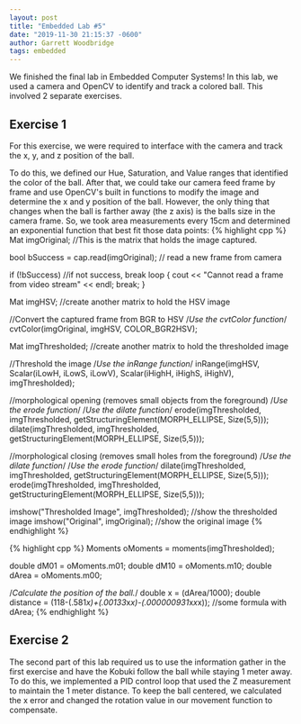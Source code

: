 ```yaml
---
layout: post
title: "Embedded Lab #5"
date: "2019-11-30 21:15:37 -0600"
author: Garrett Woodbridge
tags: embedded
---
```

We finished the final lab in Embedded Computer Systems! In this lab, we used a camera and OpenCV to identify and track a colored ball. This involved 2 separate exercises.

## Exercise 1
For this exercise, we were required to interface with the camera and track the x, y, and z position of the ball.

To do this, we defined our Hue, Saturation, and Value ranges that identified the color of the ball. After that, we could take our camera feed frame by frame and use OpenCV's built in functions to modify the image and determine the x and y position of the ball. However, the only thing that changes when the ball is farther away (the z axis) is the balls size in the camera frame. So, we took area measurements every 15cm and determined an exponential function that best fit those data points:
{% highlight cpp %}
Mat imgOriginal;   //This is the matrix that holds the image captured.


bool bSuccess = cap.read(imgOriginal); // read a new frame from camera

if (!bSuccess) //if not success, break loop
{
	cout << "Cannot read a frame from video stream" << endl;
	break;
}

Mat imgHSV;   //create another matrix to hold the HSV image

//Convert the captured frame from BGR to HSV
/*Use the cvtColor function*/
cvtColor(imgOriginal, imgHSV, COLOR_BGR2HSV);

Mat imgThresholded;  //create another matrix to hold the thresholded image

//Threshold the image
/*Use the inRange function*/
inRange(imgHSV, Scalar(iLowH, iLowS, iLowV), Scalar(iHighH, iHighS, iHighV), imgThresholded);

//morphological opening (removes small objects from the foreground)
/*Use the erode function*/
/*Use the dilate function*/
erode(imgThresholded, imgThresholded, getStructuringElement(MORPH_ELLIPSE, Size(5,5)));
dilate(imgThresholded, imgThresholded, getStructuringElement(MORPH_ELLIPSE, Size(5,5)));

//morphological closing (removes small holes from the foreground)
/*Use the dilate function*/
/*Use the erode function*/
dilate(imgThresholded, imgThresholded, getStructuringElement(MORPH_ELLIPSE, Size(5,5)));
erode(imgThresholded, imgThresholded, getStructuringElement(MORPH_ELLIPSE, Size(5,5)));


imshow("Thresholded Image", imgThresholded); //show the thresholded image
imshow("Original", imgOriginal); //show the original image
{% endhighlight %}

{% highlight cpp %}
Moments oMoments = moments(imgThresholded);

double dM01 = oMoments.m01;
double dM10 = oMoments.m10;
double dArea = oMoments.m00;

/*Calculate the position of the ball.*/
double x = (dArea/1000);
double distance = (118-(.581*x)+(.00133*x*x)-(.000000931*x*x*x)); //some formula with dArea;
{% endhighlight %}

## Exercise 2
The second part of this lab required us to use the information gather in the first exercise and have the Kobuki follow the ball while staying 1 meter away. To do this, we implemented a PID control loop that used the Z measurement to maintain the 1 meter distance. To keep the ball centered, we calculated the x error and changed the rotation value in our movement function to compensate.
